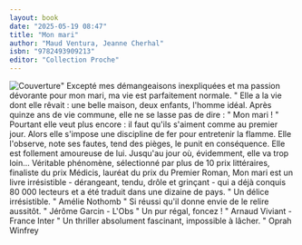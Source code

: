 ```yaml
---
layout: book
date: "2025-05-19 08:47"
title: "Mon mari"
author: "Maud Ventura, Jeanne Cherhal"
isbn: "9782493909213"
editor: "Collection Proche"
---
```

![Couverture](/img/9782493909213.jpeg)" Excepté mes démangeaisons inexpliquées et ma passion dévorante pour mon mari, ma vie est parfaitement normale. " Elle a la vie dont elle rêvait : une belle maison, deux enfants, l'homme idéal. Après quinze ans de vie commune, elle ne se lasse pas de dire : " Mon mari ! " Pourtant elle veut plus encore : il faut qu'ils s'aiment comme au premier jour. Alors elle s'impose une discipline de fer pour entretenir la flamme. Elle l'observe, note ses fautes, tend des pièges, le punit en conséquence. Elle est follement amoureuse de lui. Jusqu'au jour où, évidemment, elle va trop loin... Véritable phénomène, sélectionné par plus de 10 prix littéraires, finaliste du prix Médicis, lauréat du prix du Premier Roman, Mon mari est un livre irrésistible - dérangeant, tendu, drôle et grinçant - qui a déjà conquis 80 000 lecteurs et a été traduit dans une dizaine de pays.
 " Un délice irrésistible. " Amélie Nothomb " Si réussi qu'il donne envie de le relire aussitôt. " Jérôme Garcin - L'Obs " Un pur régal, foncez ! " Arnaud Viviant - France Inter " Un thriller absolument fascinant, impossible à lâcher. " Oprah Winfrey